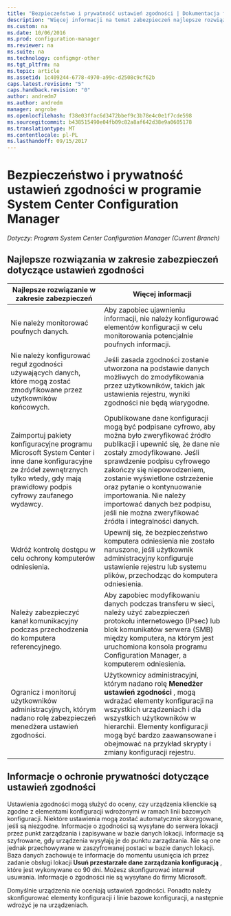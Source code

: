 ```yaml
---
title: "Bezpieczeństwo i prywatność ustawień zgodności | Dokumentacja firmy Microsoft"
description: "Więcej informacji na temat zabezpieczeń najlepsze rozwiązania dotyczące ustawień zgodności w programie System Center Configuration Manager."
ms.custom: na
ms.date: 10/06/2016
ms.prod: configuration-manager
ms.reviewer: na
ms.suite: na
ms.technology: configmgr-other
ms.tgt_pltfrm: na
ms.topic: article
ms.assetid: 1c409244-6778-4970-a99c-d2508c9cf62b
caps.latest.revision: "5"
caps.handback.revision: "0"
author: andredm7
ms.author: andredm
manager: angrobe
ms.openlocfilehash: f38e03ffac6d3472bbef9c3b78e4c0e1f7cde598
ms.sourcegitcommit: b438515490e04fb09c82a8af642d38e9a0605178
ms.translationtype: MT
ms.contentlocale: pl-PL
ms.lasthandoff: 09/15/2017
---
```

# <a name="security-and-privacy-for-compliance-settings-in-system-center-configuration-manager"></a>Bezpieczeństwo i prywatność ustawień zgodności w programie System Center Configuration Manager

*Dotyczy: Program System Center Configuration Manager (Current Branch)*


## <a name="security-best-practices-for-compliance-settings"></a>Najlepsze rozwiązania w zakresie zabezpieczeń dotyczące ustawień zgodności  

|Najlepsze rozwiązanie w zakresie zabezpieczeń|Więcej informacji|  
|----------------------------|----------------------|  
|Nie należy monitorować poufnych danych.|Aby zapobiec ujawnieniu informacji, nie należy konfigurować elementów konfiguracji w celu monitorowania potencjalnie poufnych informacji.|  
|Nie należy konfigurować reguł zgodności używających danych, które mogą zostać zmodyfikowane przez użytkowników końcowych.|Jeśli zasada zgodności zostanie utworzona na podstawie danych możliwych do zmodyfikowania przez użytkowników, takich jak ustawienia rejestru, wyniki zgodności nie będą wiarygodne.|  
|Zaimportuj pakiety konfiguracyjne programu Microsoft System Center i inne dane konfiguracyjne ze źródeł zewnętrznych tylko wtedy, gdy mają prawidłowy podpis cyfrowy zaufanego wydawcy.|Opublikowane dane konfiguracji mogą być podpisane cyfrowo, aby można było zweryfikować źródło publikacji i upewnić się, że dane nie zostały zmodyfikowane. Jeśli sprawdzenie podpisu cyfrowego zakończy się niepowodzeniem, zostanie wyświetlone ostrzeżenie oraz pytanie o kontynuowanie importowania. Nie należy importować danych bez podpisu, jeśli nie można zweryfikować źródła i integralności danych.|  
|Wdróż kontrolę dostępu w celu ochrony komputerów odniesienia.|Upewnij się, że bezpieczeństwo komputera odniesienia nie zostało naruszone, jeśli użytkownik administracyjny konfiguruje ustawienie rejestru lub systemu plików, przechodząc do komputera odniesienia.|  
|Należy zabezpieczyć kanał komunikacyjny podczas przechodzenia do komputera referencyjnego.|Aby zapobiec modyfikowaniu danych podczas transferu w sieci, należy użyć zabezpieczeń protokołu internetowego (IPsec) lub blok komunikatów serwera (SMB) między komputera, na którym jest uruchomiona konsola programu Configuration Manager, a komputerem odniesienia.|  
|Ogranicz i monitoruj użytkowników administracyjnych, którym nadano rolę zabezpieczeń menedżera ustawień zgodności.|Użytkownicy administracyjni, którym nadano rolę **Menedżer ustawień zgodności** , mogą wdrażać elementy konfiguracji na wszystkich urządzeniach i dla wszystkich użytkowników w hierarchii. Elementy konfiguracji mogą być bardzo zaawansowane i obejmować na przykład skrypty i zmiany konfiguracji rejestru.|  

## <a name="privacy-information-for-compliance-settings"></a>Informacje o ochronie prywatności dotyczące ustawień zgodności  
 Ustawienia zgodności mogą służyć do oceny, czy urządzenia klienckie są zgodne z elementami konfiguracji wdrożonymi w ramach linii bazowych konfiguracji. Niektóre ustawienia mogą zostać automatycznie skorygowane, jeśli są niezgodne. Informacje o zgodności są wysyłane do serwera lokacji przez punkt zarządzania i zapisywane w bazie danych lokacji. Informacje są szyfrowane, gdy urządzenia wysyłają je do punktu zarządzania. Nie są one jednak przechowywane w zaszyfrowanej postaci w bazie danych lokacji. Baza danych zachowuje te informacje do momentu usunięcia ich przez zadanie obsługi lokacji **Usuń przestarzałe dane zarządzania konfiguracją** , które jest wykonywane co 90 dni. Możesz skonfigurować interwał usuwania. Informacje o zgodności nie są wysyłane do firmy Microsoft.  

 Domyślnie urządzenia nie oceniają ustawień zgodności. Ponadto należy skonfigurować elementy konfiguracji i linie bazowe konfiguracji, a następnie wdrożyć je na urządzeniach.  
